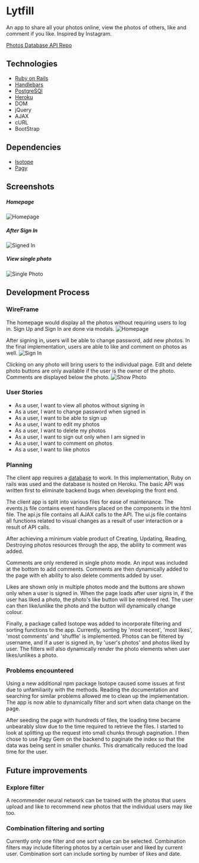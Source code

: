 # Lytfill

An app to share all your photos online, view the photos of others, like and comment if you like. Inspired by Instagram.

[Photos Database API Repo](https://github.com/jingjielim/photos-api)

## Technologies
- [Ruby on Rails](https://rubyonrails.org/)
- [Handlebars](https://handlebarsjs.com/)
- [PostgreSQl](https://www.postgresql.org/)
- [Heroku](https://www.heroku.com/)
- DOM
- jQuery
- AJAX
- cURL
- BootStrap

## Dependencies

- [Isotope](https://isotope.metafizzy.co/)
- [Pagy](https://ddnexus.github.io/pagy/)

## Screenshots
##### Homepage
![Homepage](https://i.imgur.com/nUnVIFm.png)
##### After Sign In
![Signed In](https://i.imgur.com/3KXH0Uz.png)
##### View single photo
![Single Photo](https://i.imgur.com/z4GOqO2.png)
## Development Process

### WireFrame

The homepage would display all the photos without requiring users to log in.
Sign Up and Sign In are done via modals.
![Homepage](https://i.imgur.com/OkzQ7eI.jpg)

After signing in, users will be able to change password, add new photos. In the final implementation, users are able to like and comment on photos as well. 
![Sign In](https://i.imgur.com/INhrXxw.jpg)

Clicking on any photo will bring users to the individual page.
Edit and delete photo buttons are only available if the user is the owner of the photo. Comments are displayed below the photo.
![Show Photo](https://i.imgur.com/cdqLuvi.jpg)

### User Stories
- As a user, I want to view all photos without signing in
- As a user, I want to change password when signed in
- As a user, I want to be able to sign up
- As a user, I want to edit my photos
- As a user, I want to delete my photos
- As a user, I want to sign out only when I am signed in
- As a user, I want to comment on photos
- As a user, I want to like photos


### Planning

The client app requires a [database](https://github.com/jingjielim/photos-api) to work. In this implementation, Ruby on rails was used and the database is hosted on Heroku. The basic API was written first to eliminate backend bugs when developing the front end.

The client app is split into various files for ease of maintenance. The events.js file contains event handlers placed on the components in the html file. The api.js file contains all AJAX calls to the API. The ui.js file contains all functions related to visual changes as a result of user interaction or a result of API calls.

After achieving a minimum viable product of Creating, Updating, Reading, Destroying photos resources through the app, the ability to comment was added.

Comments are only rendered in single photo mode. An input was included at the bottom to add comments. Comments are then dynamically added to the page with eh ability to also delete comments added by user. 

Likes are shown only in multiple photos mode and the buttons are shown only  when a user is signed in. When the page loads after user signs in, if the user has liked a photo, the photo's like button will be rendered red. The user can then like/unlike the photo and the button will dynamically change colour.

Finally, a package called Isotope was added to incorporate filtering and sorting functions to the app. Currently, sorting by 'most recent', 'most likes', 'most comments' and 'shuffle' is implemented. Photos can be filtered by username, and if a user is signed in, by 'user's photos' and photos liked by user. The filters will also dynamically render the photo elements when user likes/unlikes a photo.

### Problems encountered

Using a new additional npm package Isotope caused some issues at first due to unfamiliarity with the methods. Reading the documentation and searching for similar problems allowed me to clean up the implementation. The app is now able to dynamically filter and sort when data change on the page.

After seeding the page with hundreds of files, the loading time became unbearably slow due to the time required to retrieve the files. I started to look at splitting up the request into small chunks through pagination. I then chose to use Pagy Gem on the backend to paginate the index so that the data was being sent in smaller chunks. This dramatically reduced the load time for the user.

## Future improvements

### Explore filter
A recommender neural network can be trained with the photos that users upload and like to recommend new photos that the individual users may like too.

### Combination filtering and sorting
Currently only one filter and one sort value can be selected. Combination filters may include filtering photos by a certain user and liked by current user. Combination sort can include sorting by number of likes and date.
